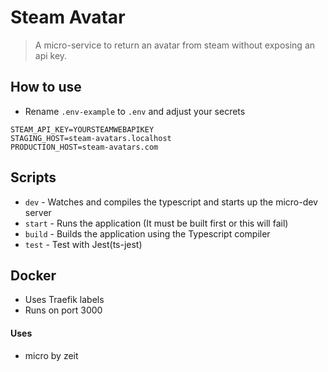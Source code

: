# Steam Avatar

> A micro-service to return an avatar from steam without exposing an api key.

## How to use

* Rename `.env-example` to `.env` and adjust your secrets

```.env
STEAM_API_KEY=YOURSTEAMWEBAPIKEY
STAGING_HOST=steam-avatars.localhost
PRODUCTION_HOST=steam-avatars.com
```

## Scripts

* `dev` - Watches and compiles the typescript and starts up the micro-dev server
* `start` - Runs the application (It must be built first or this will fail)
* `build` - Builds the application using the Typescript compiler
* `test` - Test with Jest(ts-jest)

## Docker

* Uses Traefik labels
* Runs on port 3000

#### Uses

* micro by zeit
